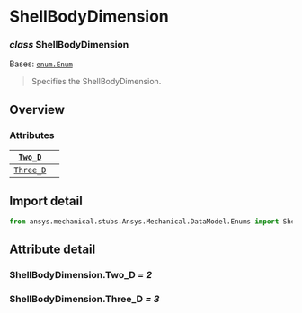 <a id="shellbodydimension"></a>

# ShellBodyDimension

<a id="ShellBodyDimension"></a>

### *class* ShellBodyDimension

Bases: [`enum.Enum`](https://docs.python.org/3/library/enum.html#enum.Enum)

> Specifies the ShellBodyDimension.

> <!-- !! processed by numpydoc !! -->

<a id="overview"></a>

## Overview

### Attributes

| [`Two_D`](#ShellBodyDimension.Two_D)     |    |
|------------------------------------------|----|
| [`Three_D`](#ShellBodyDimension.Three_D) |    |

<a id="import-detail"></a>

## Import detail

```python
from ansys.mechanical.stubs.Ansys.Mechanical.DataModel.Enums import ShellBodyDimension
```

<a id="attribute-detail"></a>

## Attribute detail

<a id="ShellBodyDimension.Two_D"></a>

### ShellBodyDimension.Two_D *= 2*

<a id="ShellBodyDimension.Three_D"></a>

### ShellBodyDimension.Three_D *= 3*
